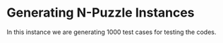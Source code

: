 # Generating N-Puzzle Instances

In this instance we are generating 1000 test cases for testing the codes. 

